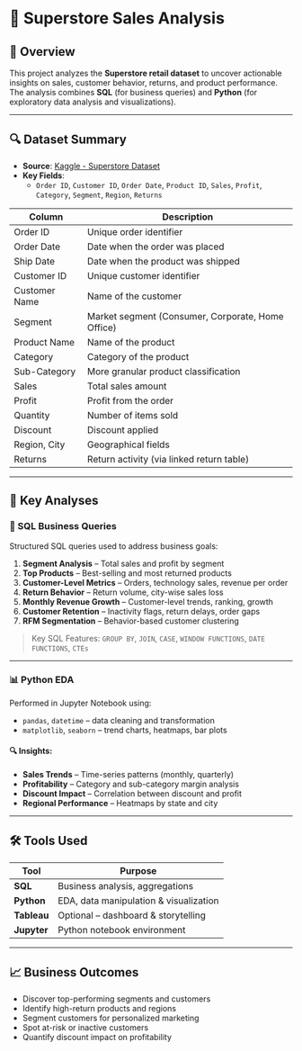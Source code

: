  # 🛒 Superstore Sales Analysis

## 📌 Overview

This project analyzes the **Superstore retail dataset** to uncover actionable insights on sales, customer behavior, returns, and product performance. The analysis combines **SQL** (for business queries) and **Python** (for exploratory data analysis and visualizations).

---

## 🔍 Dataset Summary

- **Source**: [Kaggle - Superstore Dataset](https://www.kaggle.com/datasets/vivek468/superstore-dataset-final)
- **Key Fields**:
  - `Order ID`, `Customer ID`, `Order Date`, `Product ID`, `Sales`, `Profit`, `Category`, `Segment`, `Region`, `Returns`

| Column         | Description                                      |
|----------------|--------------------------------------------------|
| Order ID       | Unique order identifier                         |
| Order Date     | Date when the order was placed                  |
| Ship Date      | Date when the product was shipped               |
| Customer ID    | Unique customer identifier                      |
| Customer Name  | Name of the customer                            |
| Segment        | Market segment (Consumer, Corporate, Home Office)|
| Product Name   | Name of the product                             |
| Category       | Category of the product                         |
| Sub-Category   | More granular product classification            |
| Sales          | Total sales amount                              |
| Profit         | Profit from the order                           |
| Quantity       | Number of items sold                            |
| Discount       | Discount applied                                |
| Region, City   | Geographical fields                             |
| Returns        | Return activity (via linked return table)       |

---

## 🧠 Key Analyses

### 🧾 SQL Business Queries

Structured SQL queries used to address business goals:

1. **Segment Analysis** – Total sales and profit by segment  
2. **Top Products** – Best-selling and most returned products  
3. **Customer-Level Metrics** – Orders, technology sales, revenue per order  
4. **Return Behavior** – Return volume, city-wise sales loss  
5. **Monthly Revenue Growth** – Customer-level trends, ranking, growth  
6. **Customer Retention** – Inactivity flags, return delays, order gaps  
7. **RFM Segmentation** – Behavior-based customer clustering

> Key SQL Features: `GROUP BY`, `JOIN`, `CASE`, `WINDOW FUNCTIONS`, `DATE FUNCTIONS`, `CTEs`

---

### 📊 Python EDA

Performed in Jupyter Notebook using:

- `pandas`, `datetime` – data cleaning and transformation  
- `matplotlib`, `seaborn` – trend charts, heatmaps, bar plots  

#### 🔍 Insights:
- **Sales Trends** – Time-series patterns (monthly, quarterly)
- **Profitability** – Category and sub-category margin analysis
- **Discount Impact** – Correlation between discount and profit
- **Regional Performance** – Heatmaps by state and city

---

## 🛠️ Tools Used

| Tool            | Purpose                                 |
|-----------------|-----------------------------------------|
| **SQL**         | Business analysis, aggregations         |
| **Python**      | EDA, data manipulation & visualization  |
| **Tableau**     | Optional – dashboard & storytelling     |
| **Jupyter**     | Python notebook environment             |

---

## 📈 Business Outcomes

- Discover top-performing segments and customers  
- Identify high-return products and regions  
- Segment customers for personalized marketing  
- Spot at-risk or inactive customers  
- Quantify discount impact on profitability
